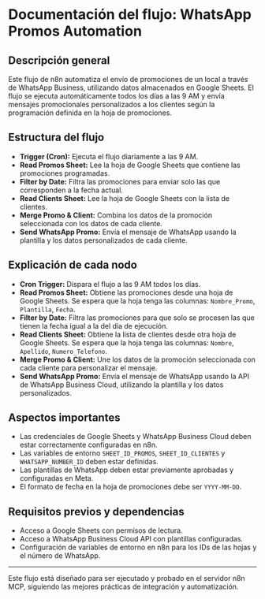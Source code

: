 # Documentación del flujo: WhatsApp Promos Automation

## Descripción general

Este flujo de n8n automatiza el envío de promociones de un local a través de WhatsApp Business, utilizando datos almacenados en Google Sheets. El flujo se ejecuta automáticamente todos los días a las 9 AM y envía mensajes promocionales personalizados a los clientes según la programación definida en la hoja de promociones.

## Estructura del flujo

- **Trigger (Cron):** Ejecuta el flujo diariamente a las 9 AM.
- **Read Promos Sheet:** Lee la hoja de Google Sheets que contiene las promociones programadas.
- **Filter by Date:** Filtra las promociones para enviar solo las que corresponden a la fecha actual.
- **Read Clients Sheet:** Lee la hoja de Google Sheets con la lista de clientes.
- **Merge Promo & Client:** Combina los datos de la promoción seleccionada con los datos de cada cliente.
- **Send WhatsApp Promo:** Envía el mensaje de WhatsApp usando la plantilla y los datos personalizados de cada cliente.

## Explicación de cada nodo

- **Cron Trigger:** Dispara el flujo a las 9 AM todos los días.
- **Read Promos Sheet:** Obtiene las promociones desde una hoja de Google Sheets. Se espera que la hoja tenga las columnas: `Nombre_Promo`, `Plantilla`, `Fecha`.
- **Filter by Date:** Filtra las promociones para que solo se procesen las que tienen la fecha igual a la del día de ejecución.
- **Read Clients Sheet:** Obtiene la lista de clientes desde otra hoja de Google Sheets. Se espera que la hoja tenga las columnas: `Nombre`, `Apellido`, `Numero_Telefono`.
- **Merge Promo & Client:** Une los datos de la promoción seleccionada con cada cliente para personalizar el mensaje.
- **Send WhatsApp Promo:** Envía el mensaje de WhatsApp usando la API de WhatsApp Business Cloud, utilizando la plantilla y los datos personalizados.

## Aspectos importantes

- Las credenciales de Google Sheets y WhatsApp Business Cloud deben estar correctamente configuradas en n8n.
- Las variables de entorno `SHEET_ID_PROMOS`, `SHEET_ID_CLIENTES` y `WHATSAPP_NUMBER_ID` deben estar definidas.
- Las plantillas de WhatsApp deben estar previamente aprobadas y configuradas en Meta.
- El formato de fecha en la hoja de promociones debe ser `YYYY-MM-DD`.

## Requisitos previos y dependencias

- Acceso a Google Sheets con permisos de lectura.
- Acceso a WhatsApp Business Cloud API con plantillas configuradas.
- Configuración de variables de entorno en n8n para los IDs de las hojas y el número de WhatsApp.

---

Este flujo está diseñado para ser ejecutado y probado en el servidor n8n MCP, siguiendo las mejores prácticas de integración y automatización.
